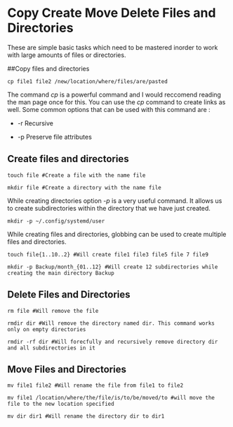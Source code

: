 # Copy Create Move Delete Files and Directories 

These are simple basic tasks which need to be mastered inorder to work with large amounts of files or directories. 

##Copy files and directories 

	cp file1 file2 /new/location/where/files/are/pasted

The command *cp* is a powerful command and I would reccomend reading the man page once for this. You can use the *cp* command to create links as well. 
Some common options that can be used with this command are :

- -r Recursive

- -p Preserve file attributes

## Create files and directories 

	touch file #Create a file with the name file 

	mkdir file #Create a directory with the name file 

While creating directories option *-p* is a very useful command. It allows us to create subdirectories within the directory that we have just created. 

	mkdir -p ~/.config/systemd/user


While creating files and directories, globbing can be used to create multiple files and directories.

	touch file{1..10..2} #Will create file1 file3 file5 file 7 file9

	mkdir -p Backup/month_{01..12} #Will create 12 subdirectories while creating the main directory Backup


## Delete Files and Directories 

	rm file #Will remove the file

	rmdir dir #Will remove the directory named dir. This command works only on empty directories

	rmdir -rf dir #Will forecfully and recursively remove directory dir and all subdirectories in it


## Move Files and Directories 

	mv file1 file2 #Will rename the file from file1 to file2

	mv file1 /location/where/the/file/is/to/be/moved/to #will move the file to the new location specified

	mv dir dir1 #Will rename the directory dir to dir1



